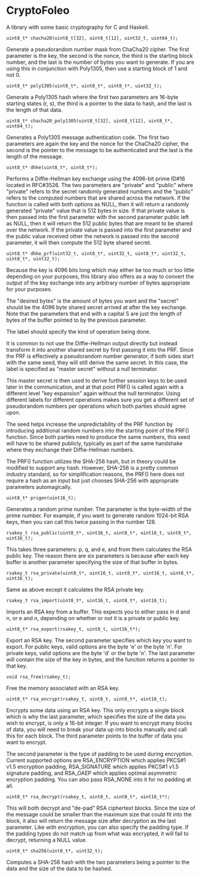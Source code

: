 # CryptoFoleo
A library with some basic cryptography for C and Haskell. 

```uint8_t* chacha20(uint8_t[32], uint8_t[12], uint32_t, uint64_t);```

Generate a pseudorandom number mask from ChaCha20 cipher. The first parameter is the key, the second is the nonce, the third is the starting block number, and the last is the number of bytes you want to generate. If you are using this in conjunction with Poly1305, then use a starting block of 1 and not 0. 

```uint8_t* poly1305(uint8_t*, uint8_t*, uint8_t*, uint32_t);```

Generate a Poly1305 hash where the first two parameters are 16-byte starting states (r, s), the third is a pointer to the data to hash, and the last is the length of that data.

```uint8_t* chacha20_poly1305(uint8_t[32], uint8_t[12], uint8_t*, uint64_t);```

Generates a Poly1305 message authentication code. The first two parameters are again the key and the nonce for the ChaCha20 cipher, the second is the pointer to the message to be authenticated and the last is the length of the message.

```uint8_t* dhke(uint8_t*, uint8_t*);```

Performs a Diffie-Hellman key exchange using the 4096-bit prime ID#16 located in RFC#3526. The two parameters are "private" and "public" where "private" refers to the secret randomly generated numbers and the "public" refers to the computed numbers that are shared across the network. If the function is called with both options as NULL, then it will return a randomly generated "private" value that is 512 bytes in size. If that private value is then passed into the first parameter with the second parameter public left as NULL, then it will return the 512 public bytes that are meant to be shared over the network. If the private value is passed into the first parameter and the public value received other the network is passed into the second parameter, it will then compute the 512 byte shared secret.

```uint8_t* dhke_prf(uint32_t, uint8_t*, uint32_t, uint8_t*, uint32_t, uint8_t*, uint32_t);```

Because the key is 4096 bits long which may either be too much or too little
depending on your purposes, this library also offers as a way to convert the
output of the key exchange into any arbitrary number of bytes appropriate
for your purposes.

The "desired bytes" is the amount of bytes you want and the "secret" should
be the 4096 byte shared secret arrived at after the key exchange. Note that
the parameters that end with a capital S are just the length of bytes of
the buffer pointed to by the previous parameter.

The label should specify the kind of operation being done.

It is common to not use the Diffie-Hellman output directly but instead
transform it into another shared secret by first passing it into the PRF.
Since the PRF is effectively a pseudorandom number generator, if both sides
start with the same seed, they will still derive the same secret. In this
case, the label is specified as "master secret" without a null terminator.

This master secret is then used to derive further session keys to be used
later in the communication, and at that point PRF() is called again with
a different level "key expansion" again without the null terminator. Using
different labels for different operations makes sure you get a different
set of pseudorandom numbers per operations which both parties should agree
upon.

The seed helps increase the unpredictability of the PRF function by
introducing additional random numbers into the starting point of the PRF()
function. Since both parties need to produce the same numbers, this seed
will have to be shared publicly, typically as part of the same handshake
where they exchange their Diffie-Hellman numbers.

The PRF() function utilizes the SHA-256 hash, but in theory could be
modified to support any hash. However, SHA-256 is a pretty common industry
standard, so for simplification reasons, the PRF() here does not require
a hash as an input but just chooses SHA-256 with appropriate parameters
automagically.

```uint8_t* prigen(uint16_t);```

Generates a random prime number. The parameter is the byte-width of the prime number. For example, if you want to generate random 1024-bit RSA keys, then you can call this twice passing in the number 128.

```rsakey_t rsa_public(uint8_t*, uint16_t, uint8_t*, uint16_t, uint8_t*, uint16_t);```

This takes three parameters: p, q, and e, and from them calculates the RSA public key. The reason there are six parameters is because after each key buffer is another parameter specifying the size of that buffer in bytes.

```rsakey_t rsa_private(uint8_t*, uint16_t, uint8_t*, uint16_t, uint8_t*, uint16_t);```

Same as above except it calculates the RSA private key.

```rsakey_t rsa_import(uint8_t*, uint16_t, uint8_t*, uint16_t);```

Imports an RSA key from a buffer. This expects you to either pass in d and n, or e and n, depending on whether or not it is a private or public key.

``uint8_t* rsa_export(rsakey_t, uint8_t, uint16_t*);``

Export an RSA key. The second parameter specifies which key you want to export. For public keys, valid options are the byte 'e' or the byte 'n'. For private keys, valid options are the byte 'd' or the byte 'n'. The last parameter will contain the size of the key in bytes, and the function returns a pointer to that key.

```void rsa_free(rsakey_t);```

Free the memory associated with an RSA key.

```uint8_t* rsa_encrypt(rsakey_t, uint8_t, uint8_t*, uint16_t);```

Encrypts some data using an RSA key. This only encrypts a single block which is why the last parameter, which specifies the size of the data you wish to encrypt, is only a 16-bit integer. If you want to encrypt many blocks of data, you will need to break your data up into blocks manually and call this for each block. The third parameter points to the buffer of data you want to encrypt. 

The second parameter is the type of padding to be used during encryption. Current supported options are RSA_ENCRYPTION which applies PKCS#1 v1.5 encryption padding, RSA_SIGNATURE which applies PKCS#1 v1.5 signature padding, and RSA_OAEP which applies optimal asymmetric encryption padding. You can also pass RSA_NONE into it for no padding at all.

```uint8_t* rsa_decrypt(rsakey_t, uint8_t, uint8_t*, uint16_t*);```

This will both decrypt and "de-pad" RSA ciphertext blocks. Since the size of the message could be smaller than the maximum size that could fit into the block, it also will return the message size after decryption as the last parameter. Like with encryption, you can also specify the padding type. If the padding types do not match up from what was encrypted, it will fail to decrypt, returning a NULL value.

```uint8_t* sha256(uint8_t*, uint32_t);```

Computes a SHA-256 hash with the two parameters being a pointer to the data and the size of the data to be hashed.
